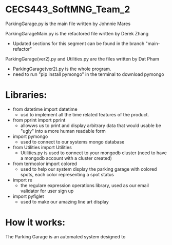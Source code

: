 # CECS443_SoftMNG_Team_2

ParkingGarage.py is the main file written by Johnnie Mares 

ParkingGarageMain.py is the refactored file written by Derek Zhang
 - Updated sections for this segment can be found in the branch "main-refactor" 

ParkingGarage(ver2).py and Utilities.py are the files written by Dat Pham

 - ParkingGarage(ver2).py is the whole program.
 - need to run "pip install pymongo" in the terminal to download pymongo

 # Libraries:
 - from datetime import datetime
    - usd to implement all the time related features of the product.
 - from pprint import pprint
    - allowws us to print and display arbitrary data that would usable be "ugly" into a more human readable form
 - import pymongo
    - used to connect to our systems mongo database
 - from Utilities import Utilities
     - Utilities.py is used to connect to your mongodb cluster (need to have a mongodb account with a cluster created)
 - from  termcolor import colored
    - used to help our system display the parking garage with colored spots, each color representing a spot status
 - import re
    - the regulare expression operations library, used as our email validator for user sign up
 - import pyfiglet
    - used to make our amazing line art display

# How it works:

The Parking Garage is an automated system designed to


